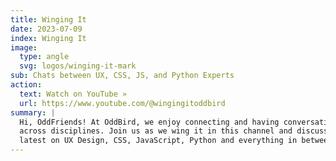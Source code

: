 ```yaml
---
title: Winging It
date: 2023-07-09
index: Winging It
image:
  type: angle
  svg: logos/winging-it-mark
sub: Chats between UX, CSS, JS, and Python Experts
action:
  text: Watch on YouTube »
  url: https://www.youtube.com/@wingingitoddbird
summary: |
  Hi, OddFriends! At OddBird, we enjoy connecting and having conversations
  across disciplines. Join us as we wing it in this channel and discuss the
  latest on UX Design, CSS, JavaScript, Python and everything in between.
---
```

